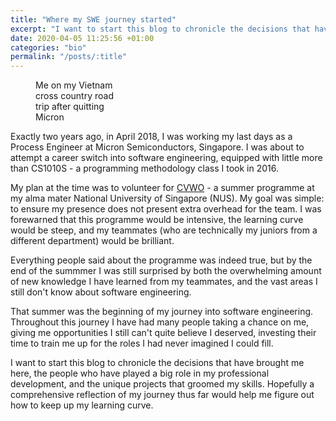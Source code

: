 ```yaml
---
title: "Where my SWE journey started"
excerpt: "I want to start this blog to chronicle the decisions that have brought me here, the people who have played a big role in my professional development, and the unique projects that groomed my skills."
date: 2020-04-05 11:25:56 +01:00
categories: "bio"
permalink: "/posts/:title"
---
```


<figure style="width: 150px" class="align-right">
  <img src="{{ site.url }}{{ site.baseurl }}/assets/files/2018_road_trip.jpg" alt="">
  <figcaption>Me on my Vietnam cross country road trip after quitting Micron</figcaption>
</figure>

Exactly two years ago, in April 2018, I was working my last days as a Process Engineer at Micron Semiconductors, Singapore. I was about to attempt a career switch into software engineering, equipped with little more than CS1010S - a programming methodology class I took in 2016.

My plan at the time was to volunteer for [CVWO](https://www.comp.nus.edu.sg/~vwo/projects/2018-lbsa.html) - a summer programme at my alma mater National University of Singapore (NUS). My goal was simple: to ensure my presence does not present extra overhead for the team. I was forewarned that this programme would be intensive, the learning curve would be steep, and my teammates (who are technically my juniors from a different department) would be brilliant.

Everything people said about the programme was indeed true, but by the end of the summmer I was still surprised by both the overwhelming amount of new knowledge I have learned from my teammates, and the vast areas I still don't know about software engineering.

That summer was the beginning of my journey into software engineering. Throughout this journey I have had many people taking a chance on me, giving me opportunities I still can't quite believe I deserved, investing their time to train me up for the roles I had never imagined I could fill.

I want to start this blog to chronicle the decisions that have brought me here, the people who have played a big role in my professional development, and the unique projects that groomed my skills. Hopefully a comprehensive reflection of my journey thus far would help me figure out how to keep up my learning curve.
